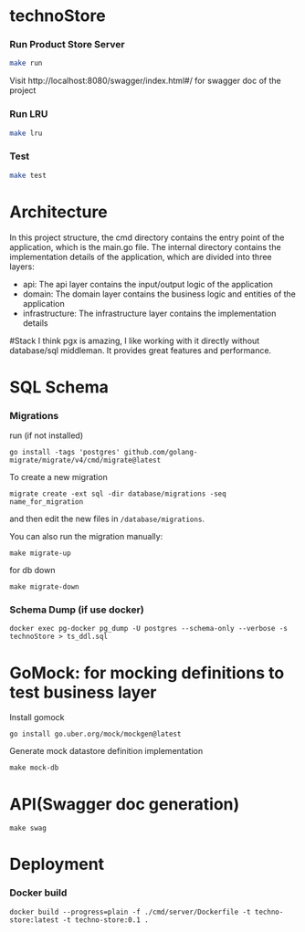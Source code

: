 # technoStore
### Run Product Store Server

```bash
make run
```
Visit http://localhost:8080/swagger/index.html#/ for swagger doc of the project

### Run LRU
```bash
make lru
```
### Test

```bash
make test
```

# Architecture

In this project structure, the cmd directory contains the entry point of the application, which is the main.go file. The internal directory contains the implementation details of the application, which are divided into three layers: 
- api: The api layer contains the input/output logic of the application
- domain: The domain layer contains the business logic and entities of the application
- infrastructure: The infrastructure layer contains the implementation details

#Stack
I think pgx is amazing, I like working with it directly without database/sql middleman. It provides great features and performance.

# SQL Schema
### Migrations
run (if not installed)
```
go install -tags 'postgres' github.com/golang-migrate/migrate/v4/cmd/migrate@latest
```
To create a new migration
```
migrate create -ext sql -dir database/migrations -seq name_for_migration
```

and then edit the new files in `/database/migrations`.

You can also run the migration manually:

```
make migrate-up
```
for db down
```
make migrate-down
```

### Schema Dump (if use docker)
```
docker exec pg-docker pg_dump -U postgres --schema-only --verbose -s technoStore > ts_ddl.sql
```

# GoMock: for mocking definitions to test business layer
Install gomock
```
go install go.uber.org/mock/mockgen@latest
```
Generate mock datastore definition implementation
```
make mock-db
```
# API(Swagger doc generation)
```
make swag
```

# Deployment
### Docker build
```
docker build --progress=plain -f ./cmd/server/Dockerfile -t techno-store:latest -t techno-store:0.1 .
```


